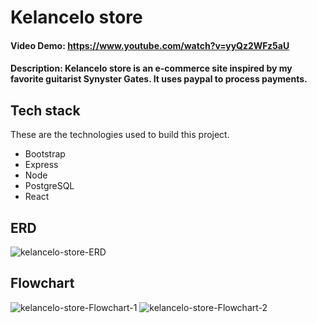 # Kelancelo store
#### Video Demo:  https://www.youtube.com/watch?v=yyQz2WFz5aU
#### Description: Kelancelo store is an e-commerce site inspired by my favorite guitarist Synyster Gates. It uses paypal to process payments.

## Tech stack
These are the technologies used to build this project.
* Bootstrap
* Express
* Node
* PostgreSQL
* React

## ERD
![kelancelo-store-ERD](https://user-images.githubusercontent.com/33194805/187023253-e574c476-0da8-4ff7-a6d9-4b47273b52df.png)

## Flowchart
![kelancelo-store-Flowchart-1](https://user-images.githubusercontent.com/33194805/187023258-c35d5f5a-e5b5-46a4-8ead-ddb4388e9804.png)
![kelancelo-store-Flowchart-2](https://user-images.githubusercontent.com/33194805/187023263-ac340055-3d8b-43b9-93f5-1211ecbf8d68.png)
